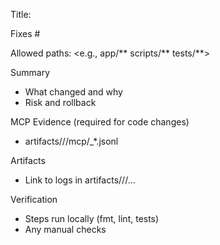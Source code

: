 Title: <short summary>

Fixes #<issue-number>

Allowed paths: <e.g., app/** scripts/** tests/**>

Summary
- What changed and why
- Risk and rollback

MCP Evidence (required for code changes)
- artifacts/<agent>/<YYYY-MM-DD>/mcp/<tool>_*.jsonl

Artifacts
- Link to logs in artifacts/<agent>/<YYYY-MM-DD>/...

Verification
- Steps run locally (fmt, lint, tests)
- Any manual checks

